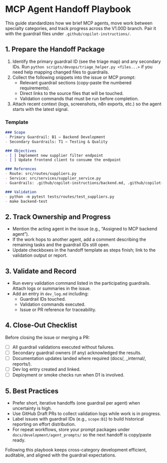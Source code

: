 # MCP Agent Handoff Playbook

This guide standardizes how we brief MCP agents, move work between specialty categories, and track progress across the V1.00D branch. Pair it with the guardrail files under `.github/copilot-instructions/`.

## 1. Prepare the Handoff Package

1. Identify the primary guardrail ID (see the triage map) and any secondary IDs. Run `python scripts/devops/triage_helper.py <files...>` if you need help mapping changed files to guardrails.
2. Collect the following snippets into the issue or MCP prompt:
   - Relevant guardrail sections (copy-paste the numbered requirements).
   - Direct links to the source files that will be touched.
   - Validation commands that must be run before completion.
3. Attach recent context (logs, screenshots, n8n exports, etc.) so the agent starts with the latest signal.

### Template

```markdown
### Scope
- Primary Guardrail: B1 – Backend Development
- Secondary Guardrails: T1 – Testing & Quality

### Objectives
- [ ] Implement new supplier filter endpoint
- [ ] Update frontend client to consume the endpoint

### References
- Route: src/routes/suppliers.py
- Service: src/services/supplier_service.py
- Guardrails: .github/copilot-instructions/backend.md, .github/copilot-instructions/testing.md

### Validation
- python -m pytest tests/routes/test_suppliers.py
- make backend-test
```

## 2. Track Ownership and Progress

- Mention the acting agent in the issue (e.g., “Assigned to MCP backend agent”).
- If the work hops to another agent, add a comment describing the remaining tasks and the guardrail IDs still open.
- Update checkboxes in the handoff template as steps finish; link to the validation output or report.

## 3. Validate and Record

- Run every validation command listed in the participating guardrails. Attach logs or summaries in the issue.
- Add an entry in `dev_log.md` including:
  - Guardrail IDs touched.
  - Validation commands executed.
  - Issue or PR reference for traceability.

## 4. Close-Out Checklist

Before closing the issue or merging a PR:

- [ ] All guardrail validations executed without failures.
- [ ] Secondary guardrail owners (if any) acknowledged the results.
- [ ] Documentation updates landed where required (docs/, _internal/, reports/).
- [ ] Dev log entry created and linked.
- [ ] Deployment or smoke checks run when D1 is involved.

## 5. Best Practices

- Prefer short, iterative handoffs (one guardrail per agent) when uncertainty is high.
- Use GitHub Draft PRs to collect validation logs while work is in progress.
- Label issues with guardrail IDs (e.g., `scope:B1`) to build historical reporting on effort distribution.
- For repeat workflows, store your prompt packages under `docs/development/agent_prompts/` so the next handoff is copy/paste ready.

Following this playbook keeps cross-category development efficient, auditable, and aligned with the guardrail expectations.
